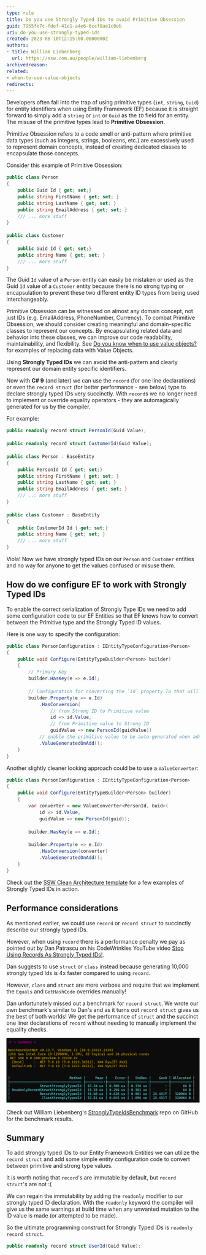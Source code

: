 ```yaml
---
type: rule
title: Do you use Strongly Typed IDs to avoid Primitive Obsession
guid: 7955fe7c-fdef-41e1-a4e6-6ccf8ae1c0eb
uri: do-you-use-strongly-typed-ids
created: 2023-08-10T12:15:00.0000000Z
authors:
- title: William Liebenberg
  url: https://ssw.com.au/people/william-liebenberg
archivedreason:
related: 
- when-to-use-value-objects
redirects:
---
```


Developers often fall into the trap of using primitive types (`int`, `string`, `Guid`) for entity identifiers when using Entity Framework (EF) because it is straight forward to simply add a `string` or `int` or `Guid` as the `ID` field for an entity. The misuse of the primitive types lead to **Primitive Obsession**.

Primitive Obsession refers to a code smell or anti-pattern where primitive data types (such as integers, strings, booleans, etc.) are excessively used to represent domain concepts, instead of creating dedicated classes to encapsulate those concepts.

<!--endintro-->

Consider this example of Primitive Obsession:

```cs
public class Person
{
    public Guid Id { get; set;}
    public string FirstName { get; set; }
    public string LastName { get; set; }
    public string EmailAddress { get; set; }
    /// ... more stuff
}

public class Customer
{
    public Guid Id { get; set;}
    public string Name { get; set; }
    /// ... more stuff
}
```

The Guid `Id` value of a `Person` entity can easily be mistaken or used as the Guid `Id` value of a `Customer` entity because there is no strong typing or encapsulation to prevent these two different entity ID types from being used interchangeably.

Primitive Obsession can be witnessed on almost any domain concept, not just IDs (e.g. EmailAddress, PhoneNumber, Currency). To combat Primitive Obsession, we should consider creating meaningful and domain-specific classes to represent our concepts. By encapsulating related data and behavior into these classes, we can improve our code readability, maintainability, and flexibility. See [Do you know when to use value objects?](/when-to-use-value-objects/) for examples of replacing data with Value Objects.

Using **Strongly Typed IDs** we can avoid the anti-pattern and clearly represent our domain entity specific identifiers.

Now with **C# 9** (and later) we can use the `record` (for one line declarations) or even the `record struct` (for better performance - see below) type to declare strongly typed IDs very succinctly. With `record`s we no longer need to implement or override equality operators - they are automagically generated for us by the compiler.

For example:

```cs
public readonly record struct PersonId(Guid Value);

public readonly record struct CustomerId(Guid Value);

public class Person : BaseEntity
{
    public PersonId Id { get; set;}
    public string FirstName { get; set; }
    public string LastName { get; set; }
    public string EmailAddress { get; set; }
    /// ... more stuff
}

public class Customer : BaseEntity
{
    public CustomerId Id { get; set;}
    public string Name { get; set; }
    /// ... more stuff
}
```

Viola! Now we have strongly typed IDs on our `Person` and `Customer` entities and no way for anyone to get the values confused or misuse them.

## How do we configure EF to work with Strongly Typed IDs

To enable the correct serialization of Strongly Type IDs we need to add some configuration code to our EF Entities so that EF knows how to convert between the Primitive type and the Strongly Typed ID values.

Here is one way to specify the configuration:

```cs
public class PersonConfiguration : IEntityTypeConfiguration<Person>
{
    public void Configure(EntityTypeBuilder<Person> builder)
    {
        // Primary Key
        builder.HasKey(e => e.Id);

        // Configuration for converting the `id` property To that will be stored in the database and From the primitive value (e.g. GUID, int, string) back into a strongly typed Id:
        builder.Property(e => e.Id)
            .HasConversion(
                // from Strong ID to Primitive value
                id => id.Value,
                // from Primitive value to Strong ID
                guidValue => new PersonId(guidValue))
            // enable the primitive value to be auto-generated when adding (SaveChanges) new entities to the database (only works from EF Core 7 onwards)
            .ValueGeneratedOnAdd();
    }
}
```

Another slightly cleaner looking approach could be to use a `ValueConverter`:

```cs
public class PersonConfiguration : IEntityTypeConfiguration<Person>
{
    public void Configure(EntityTypeBuilder<Person> builder)
    {
        var converter = new ValueConverter<PersonId, Guid>(
            id => id.Value, 
            guidValue => new PersonId(guid));

        builder.HasKey(e => e.Id);

        builder.Property(e => e.Id)
            .HasConversion(converter)
            .ValueGeneratedOnAdd();
    }
}
```

Check out the [SSW Clean Architecture template](https://github.com/SSWConsulting/SSW.CleanArchitecture/blob/main/src/Domain/TodoItems/TodoItem.cs) for a few examples of Strongly Typed IDs in action.

## Performance considerations

As mentioned earlier, we could use `record` or `record struct` to succinctly describe our strongly typed IDs.

However, when using `record` there is a performance penalty we pay as pointed out by Dan Patrascu on his CodeWrinkles YouTube video [Stop Using Records As Strongly Typed IDs!](https://www.youtube.com/watch?v=dJxVj6390hk).

Dan suggests to use `struct` or `class` instead because generating 10,000 strongly typed Ids is 4x faster compared to using `record`.

However, `class` and `struct` are more verbose and require that we implement the `Equals` and `GetHashCode` overrides manually!

Dan unfortunately missed out a benchmark for `record struct`. We wrote our own benchmark's similar to Dan's and as it turns out `record struct` gives us the best of both worlds! We get the performance of `struct` and the succinct one liner declarations of `record` without needing to manually implement the equality checks.

![Benchmark results of various StronglyTyped ID constructs](/rules/do-you-use-strongly-typed-ids/image.png)

Check out William Liebenberg's [StronglyTypeIdsBenchmark](https://github.com/william-liebenberg/StronglyTypedIdsBenchmarks) repo on GitHub for the benchmark results.

## Summary

To add strongly typed IDs to our Entity Framework Entities we can utilize the `record struct` and add some simple entity configuration code to convert between primitive and strong type values.

It is worth noting that `record`'s are immutable by default, but `record struct`'s are not :(

We can regain the immutability by adding the `readonly` modifier to our strongly typed ID declaration. With the `readonly` keyword the compiler will give us the same warnings at build time when any unwanted mutation to the ID value is made (or attempted to be made).

So the ultimate programming construct for Strongly Typed IDs is `readonly record struct`.

```cs
public readonly record struct UserId(Guid Value);
```

